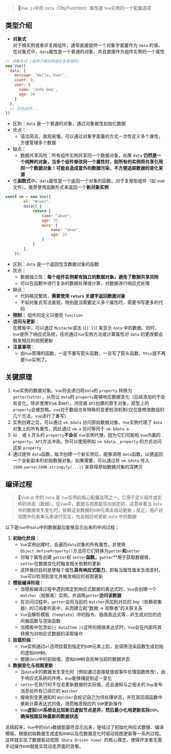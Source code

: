 
> 📌`Vue.js`中的 `data`（Obj/Function）属性是 `Vue`实例的一个配置选项


<a name="990a6a9e"></a>
## **类型**介绍

-  **对象式**<br />对于根实例或者非复用组件，通常直接提供一个对象字面量作为 `data` 的值。在对象式中，`data`属性是一个普通的对象，并且直接作为组件实例的一个属性
```javascript
// 对象形式 (适用于根实例或非复用组件)
new Vue({
  data: {
    message: 'Hello, Vue!',
    count: 0,
    user: {
      name: 'John Doe',
      age: 30
    }
  },
  // 其他选项...
})
```

   - 区别：`data` 是一个普通的对象，通过对象属性初始化数据
   - 优点： 
      - 语法简洁，直观易懂。可以通过对象字面量的方式一次性定义多个属性，方便管理多个数据
   - 缺点： 
      - 数据共享风险：所有组件实例共享同一个数据对象，如果 `data` **仍然是一个纯粹的对象，当多个组件修改同一个属性时，则所有的实例将共享引用同一个数据对象！可能会造成意外的数据污染，不方便追踪数据的变化来源**
-  在**函数式**中，`data`属性是一个返回一个对象的函数。对于复用型组件（如.vue文件），推荐使用函数形式来返回一个**新对象实例** 
```javascript
const vm = new Vue({
        el: "#root",
        data() {
            return {
                name: "akun",
                age: 25,
                more: {
                    name: "akun",
                    age: 25
                }
            }
        },
    });
```

   - 区别：`data` 是一个返回包含数据对象的函数
   - 优点： 
      - 数据独立性：**每个组件实例都有独立的数据对象，避免了数据共享风险**
      - 可以在函数中进行复杂的数据处理或计算，对数据进行响应式处理
   - 缺点： 
      - 代码略显繁琐，**需要使用 **`return`** 关键字返回数据对象**
      - 不如对象式写法直观，特别是当需要定义多个属性时，需要书写更多的代码
-  **限制：** 组件的定义只接受 `function`
-  **访问与更新**：<br />在模板中，可以通过 `Mustache`语法 (`{{ }}`) 来显示 `data` 中的数据。同时，`Vue`提供了响应式系统，任何通过`Vue`实例方法或计算属性对 `data` 的更改都会触发相应的视图更新
-  **注意事项**： 
   - 由`Vue`管理的函数，一定不要写箭头函数，一旦写了箭头函数，`this`就不再是`Vue`实例了。

<a name="4de2c05c"></a>
## 关键原理

1. `Vue`实例的数据对象。`Vue`将会递归将`data`的 `property` 转换为 `getter`/`setter`，从而让 `data`的 `property`能够响应数据变化（后续添加的不会有变化，除非使用Vue.$set）。浏览器 `API`创建的原生对象，原型上的 `property`会被忽略。`vue`对于数组也有特殊的变更检测机制(仅仅是修改数组的几个方法，`vue`进行了重写)
2. 实例创建之后，可以通过 `vm.$data` 访问原始数据对象。`Vue`实例代理了 `data`对象上的所有属性，因此通过 `vm.a` 访问等同于 `vm.$data.a`
3. 以 `_` 或 `$` 开头的 `property`**不会**被 `Vue`实例代理，因为它们可能和 `Vue`内置的 `property`、`API`方法冲突。你可以使用例如 `vm.$data._property` 的方式访问这些 `property`
4. 通过提供 `data`函数，每次创建一个新实例后，能够调用 `data`函数，以便返回一个全新副本的初始数据对象。如果需要，可以通过将 `vm.$data` 传入 `JSON.parse(JSON.stringify(...))` 来获得原始数据对象的深拷贝

<a name="bde58c19"></a>
## 编译过程

> 📌Vue.js 中的 `data` 是 `Vue`实例的核心配置选项之一，它用于定义组件或实例的状态（数据）。在`Vue`中，数据与视图是双向绑定的，这意味着当 `data` 中的数据发生变化时，依赖这些数据的`DOM`元素会自动更新；反之，用户对视图中的表单元素进行交互，也会相应地更新 `data` 中的数据


以下是`Vue`中`data`中的数据最后能够显示出来的中间过程：

1. **初始化阶段**： 
   - `Vue`实例创建时，会遍历`data`对象的所有属性，并使用`Object.defineProperty()`方法将它们转换为`getter`**和**`setter`
   - 对每个属性创建 `getter`和 `setter`**函数，**`getter`**用于获取数据值，`setter`在数据变化时触发相关依赖的更新
   - 这样做的目的是使每个属性**具有响应式能力**，即每当属性值发生改变时，`Vue`可以检测到变化并触发相应的视图更新
2. **模板编译阶段**： 
   - 当模板编译过程中遇到绑定到响应式数据的表达式时，`Vue`会创建一个`Watcher`（观察者）实例，并调用`getter`**访问该数据**
   - 在访问过程中，`getter`会将当前的 `Watcher`添加到对应的 `Dep`（依赖收集器）的订阅者列表中，从而建立起“数据 -> 观察者”的关联关系
   - `Vue`会解析模板（`template`）中的指令、插值表达式等，并生成对应的访问器函数与渲染函数
   - 当模板中包含如`{{ dataItem }}`这样的插值表达式时，`Vue`会在内部将其转换为对响应式数据的读取操作
3. **挂载阶段**： 
   - `Vue`实例通过`el`选项挂载到指定的`DOM`元素上后，会调用渲染函数生成初始的虚拟`DOM`树。
   - 根据`data`中的初始值，虚拟`DOM`树会反映当前的数据状态
4. **数据变化与视图更新**： 
   - 当`data`中的数据发生变化时（例如通过直接赋值或事件处理函数修改），由于响应式系统的作用，`Vue`能够捕捉到这一变化
   - `setter`在执行时不仅会更新数据的实际值，还会通知与之相关的 `Dep`发布消息给所有订阅它的 `Watcher`
   - 接收到变更通知的 `Watcher`会标记自己为待处理状态，并在其回调函数中重新计算表达式的值，进而触发相应的 `DOM`更新操作
   - `Vue`**虚拟**`DOM`**系统会比较新旧虚拟节点差异，然后最小化地更新实际**`DOM`**，确保视图反映最新的数据状态**

总结起来，`Vue`中的`data`数据能最终显示出来，是经过了初始化响应式数据、编译模板、根据初始数据生成虚拟`DOM`以及在数据变化时驱动视图更新等一系列过程。这样就实现了数据驱动视图（`Data Driven View`）的核心理念，使得开发者无需手动操作`DOM`就能实现动态界面的效果。
